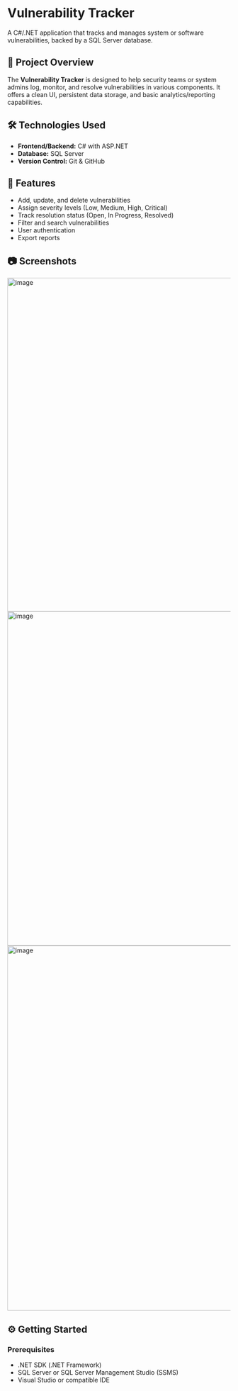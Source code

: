 # Vulnerability Tracker

A C#/.NET application that tracks and manages system or software vulnerabilities, backed by a SQL Server database.

## 🚀 Project Overview

The **Vulnerability Tracker** is designed to help security teams or system admins log, monitor, and resolve vulnerabilities in various components. It offers a clean UI, persistent data storage, and basic analytics/reporting capabilities.

## 🛠️ Technologies Used

- **Frontend/Backend:** C# with ASP.NET 
- **Database:** SQL Server
- **Version Control:** Git & GitHub

## 📂 Features

- Add, update, and delete vulnerabilities
- Assign severity levels (Low, Medium, High, Critical)
- Track resolution status (Open, In Progress, Resolved)
- Filter and search vulnerabilities
- User authentication
- Export reports

## 📷 Screenshots

<img width="1600" height="753" alt="image" src="https://github.com/user-attachments/assets/becfa7c3-94aa-4f17-bf34-d3c1d448177d" />
<img width="1600" height="755" alt="image" src="https://github.com/user-attachments/assets/242fec79-e54c-4877-9606-86c96267524b" />
<img width="1600" height="824" alt="image" src="https://github.com/user-attachments/assets/7e263cec-8f98-4a32-af31-97972e217484" />



## ⚙️ Getting Started

### Prerequisites

- .NET SDK (.NET Framework)
- SQL Server or SQL Server Management Studio (SSMS)
- Visual Studio or compatible IDE
